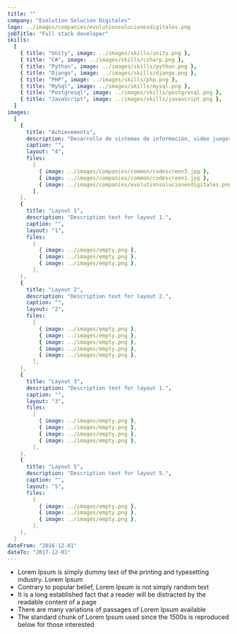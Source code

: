 ```yaml
---
title: ""
company: "Evolution Solucion Digitales"
logo: ../images/companies/evolutionsolucionesdigitales.png
jobTitle: "Full stack developer"
skills:
  [
    { title: "Unity", image: ../images/skills/unity.png },
    { title: "C#", image: ../images/skills/csharp.png },
    { title: "Python", image: ../images/skills/python.png },
    { title: "Django", image: ../images/skills/django.png },
    { title: "PHP", image: ../images/skills/php.png },
    { title: "MySql", image: ../images/skills/mysql.png },
    { title: "Postgresql", image: ../images/skills/postgresql.png },
    { title: "JavaScript", image: ../images/skills/javascript.png },
  ]
images:
  [
    {
      title: "Achievements",
      description: "Desarrollo de sistemas de información, video juegos y simuladores con realidad virtual.",
      caption: "",
      layout: "4",
      files:
        [
          { image: ../images/companies/common/codescreen3.jpg },
          { image: ../images/companies/common/codescreen1.jpg },
          { image: ../images/companies/evolutionsolucionesdigitales.png },
        ],
    },
    {
      title: "Layout 1",
      description: "Description text for layout 1.",
      caption: "",
      layout: "1",
      files:
        [
          { image: ../images/empty.png },
          { image: ../images/empty.png },
          { image: ../images/empty.png },
        ],
    },
    {
      title: "Layout 2",
      description: "Description text for layout 2.",
      caption: "",
      layout: "2",
      files:
        [
          { image: ../images/empty.png },
          { image: ../images/empty.png },
          { image: ../images/empty.png },
          { image: ../images/empty.png },
          { image: ../images/empty.png },
        ],
    },
    {
      title: "Layout 3",
      description: "Description text for layout 1.",
      caption: "",
      layout: "3",
      files:
        [
          { image: ../images/empty.png },
          { image: ../images/empty.png },
          { image: ../images/empty.png },
          { image: ../images/empty.png },
        ],
    },
    {
      title: "Layout 5",
      description: "Description text for layout 5.",
      caption: "",
      layout: "5",
      files:
        [
          { image: ../images/empty.png },
          { image: ../images/empty.png },
          { image: ../images/empty.png },
        ],
    },
  ]
dateFrom: "2016-12-01"
dateTo: "2017-12-01"
---
```

- Lorem Ipsum is simply dummy text of the printing and typesetting industry. Lorem Ipsum
- Contrary to popular belief, Lorem Ipsum is not simply random text
- It is a long established fact that a reader will be distracted by the readable content of a page
- There are many variations of passages of Lorem Ipsum available
- The standard chunk of Lorem Ipsum used since the 1500s is reproduced below for those interested